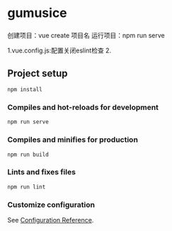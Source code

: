 # gumusice
### 
创建项目：vue create 项目名
运行项目：npm run serve

1.vue.config.js:配置关闭eslint检查
2.





















## Project setup
```
npm install
```

### Compiles and hot-reloads for development
```
npm run serve
```

### Compiles and minifies for production
```
npm run build
```

### Lints and fixes files
```
npm run lint
```

### Customize configuration
See [Configuration Reference](https://cli.vuejs.org/config/).
